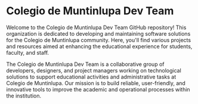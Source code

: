 # Colegio de Muntinlupa Dev Team
Welcome to the Colegio de Muntinlupa Dev Team GitHub repository! This organization is dedicated to developing and maintaining software solutions for the Colegio de Muntinlupa community. Here, you'll find various projects and resources aimed at enhancing the educational experience for students, faculty, and staff.

The Colegio de Muntinlupa Dev Team is a collaborative group of developers, designers, and project managers working on technological solutions to support educational activities and administrative tasks at Colegio de Muntinlupa. Our mission is to build reliable, user-friendly, and innovative tools to improve the academic and operational processes within the institution.

